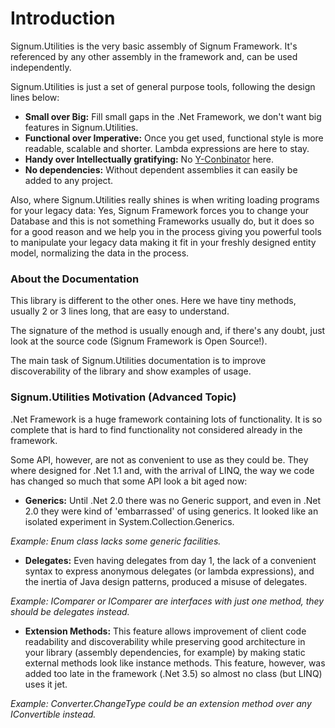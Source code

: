 ﻿# Introduction

Signum.Utilities is the very basic assembly of Signum Framework. It's
referenced by any other assembly in the framework and, can be used
independently.

Signum.Utilities is just a set of general purpose tools, following the
design lines below:

-   **Small over Big:** Fill small gaps in the .Net Framework, we don't
    want big features in Signum.Utilities.
-   **Functional over Imperative:** Once you get used, functional style
    is more readable, scalable and shorter. Lambda expressions are here
    to stay.
-   **Handy over Intellectually gratifying:** No [Y-Conbinator](http://en.wikipedia.org/wiki/Y_combinator|Y) here.
-   **No dependencies:** Without dependent assemblies it can easily be
    added to any project.

Also, where Signum.Utilities really shines is when writing loading
programs for your legacy data: Yes, Signum Framework forces you to
change your Database and this is not something Frameworks usually do,
but it does so for a good reason and we help you in the process giving
you powerful tools to manipulate your legacy data making it fit in your
freshly designed entity model, normalizing the data in the process.


### About the Documentation

This library is different to the other ones. Here we have tiny methods,
usually 2 or 3 lines long, that are easy to understand.

The signature of the method is usually enough and, if there's any doubt,
just look at the source code (Signum Framework is Open Source!).

The main task of Signum.Utilities documentation is to improve
discoverability of the library and show examples of usage. 

### Signum.Utilities Motivation (Advanced Topic)

.Net Framework is a huge framework containing lots of functionality. 
It is so complete that is hard to find functionality not
considered already in the framework.

Some API, however, are not as convenient to use as they could be. They
where designed for .Net 1.1 and, with the arrival of LINQ, the way we
code has changed so much that some API look a bit aged now:

-   **Generics:** Until .Net 2.0 there was no Generic support, and even
    in .Net 2.0 they were kind of 'embarrassed' of using generics. It
    looked like an isolated experiment in System.Collection.Generics.

   *Example: Enum class lacks some generic facilities.*

-   **Delegates:** Even having delegates from day 1, the lack of a
    convenient syntax to express anonymous delegates (or lambda
    expressions), and the inertia of Java design patterns, produced a
    misuse of delegates.

   *Example: IComparer or IComparer<esc><T></esc> are interfaces with just
one method, they should be delegates instead.*

-   **Extension Methods:** This feature allows improvement of client
    code readability and discoverability while preserving good
    architecture in your library (assembly dependencies, for example) by
    making static external methods look like instance methods. This
    feature, however, was added too late in the framework (.Net 3.5) so
    almost no class (but LINQ) uses it jet.

   *Example: Converter.ChangeType could be an extension method over any
IConvertible instead.*